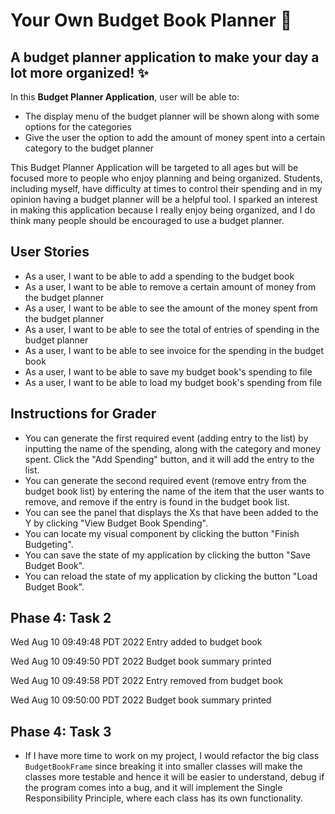 # Your Own Budget Book Planner :seedling:

## A budget planner application to make your day a lot more organized! :sparkles:

In this **Budget Planner Application**, user will be able to:
- The display menu of the budget planner will be shown along with some options for the categories
- Give the user the option to add the amount of money spent into a certain category to the budget planner

This Budget Planner Application will be targeted to all ages but will be focused 
more to people who enjoy planning and being organized. Students, including myself,
have difficulty at times to control their spending and in my opinion having a budget planner
will be a helpful tool. I sparked an interest in making this application because I really enjoy 
being organized, and I do think many people should be encouraged to use a budget planner.

## User Stories 
- As a user, I want to be able to add a spending to the budget book
- As a user, I want to be able to remove a certain amount of money from the budget planner
- As a user, I want to be able to see the amount of the money spent from the budget planner
- As a user, I want to be able to see the total of entries of spending in the budget planner
- As a user, I want to be able to see invoice for the spending in the budget book
- As a user, I want to be able to save my budget book's spending to file
- As a user, I want to be able to load my budget book's spending from file
 
## Instructions for Grader

- You can generate the first required event (adding entry to the list) by inputting the name of the spending, 
along with the category and money spent. Click the "Add Spending" button, and it will add the entry to the list.
- You can generate the second required event (remove entry from the budget book list) by entering the name of the item 
that the user wants to remove, and remove if the entry is found in the budget book list.
- You can see the panel that displays the Xs that have been added to the Y by clicking "View Budget Book Spending".
- You can locate my visual component by clicking the button "Finish Budgeting".
- You can save the state of my application by clicking the button "Save Budget Book".
- You can reload the state of my application by clicking the button "Load Budget Book".

## Phase 4: Task 2
Wed Aug 10 09:49:48 PDT 2022
Entry added to budget book

Wed Aug 10 09:49:50 PDT 2022
Budget book summary printed

Wed Aug 10 09:49:58 PDT 2022
Entry removed from budget book

Wed Aug 10 09:50:00 PDT 2022
Budget book summary printed

## Phase 4: Task 3
- If I have more time to work on my project, I would refactor the big class ``BudgetBookFrame`` since breaking it 
into smaller classes will make the classes more testable and hence it will be easier to understand, debug if the program
comes into a bug, and it will implement the Single Responsibility Principle, where each class has its own 
functionality.